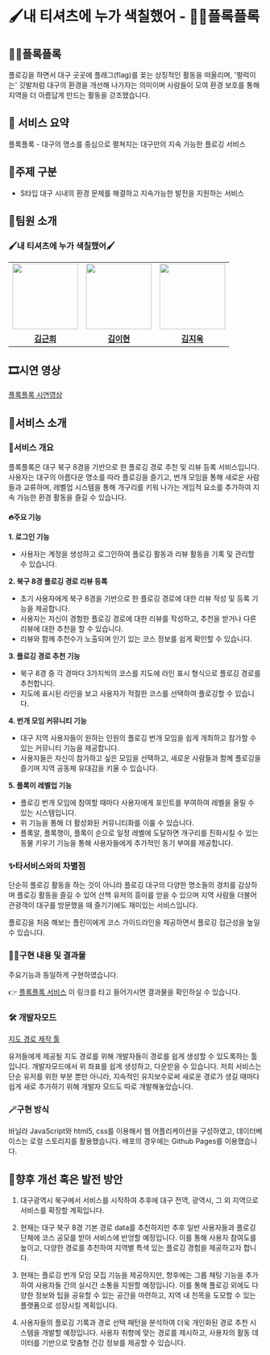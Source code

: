 # 🖌️내 티셔츠에 누가 색칠했어 - 🚩🐸플록플록
## 🚩🐸플록플록
플로깅을 하면서 대구 곳곳에 플래그(flag)를 꽂는 상징적인 활동을 떠올리며, '펄럭이는' 깃발처럼 대구의 환경을 개선해 나가자는 의미이며 사람들이 모여 환경 보호를 통해 지역을 더 아름답게 만드는 활동을 강조했습니다.

## 🐸 서비스 요약
플록플록 - 대구의 명소를 중심으로 펼쳐지는 대구만의 지속 가능한 플로깅 서비스

## 🚩주제 구분
-	S타입 대구 시내의 환경 문제를 해결하고 지속가능한 발전을 지원하는 서비스 

## 💁팀원 소개
### 🖌️내 티셔츠에 누가 색칠했어🖌️
<table>
 <tr>
    <td align="center"><a href="https://github.com/g1nya2"><img src="https://avatars.githubusercontent.com/g1nya2" width="130px;" alt=""></a></td>
    <td align="center"><a href="https://github.com/bbukkubbang"><img src="https://avatars.githubusercontent.com/bbukkubbang" width="130px;" alt=""></a></td>
    <td align="center"><a href="https://github.com/Alexarius"><img src="https://avatars.githubusercontent.com/Alexarius" width="130px;" alt=""></a></td>
  </tr>
  <tr>
    <td align="center"><a href="https://github.com/g1nya2"><b>김근희</b></a></td>
    <td align="center"><a href="https://github.com/bbukkubbang"><b>김이현</b></a></td>
    <td align="center"><a href="https://github.com/Alexarius"><b>김지욱</b></a></td>
  </tr>
</table>

## 🎞️시연 영상
[플록플록 시연영상](https://youtu.be/QoPw7SCOSog)

## 🚩서비스 소개
### 🧚서비스 개요

플록플록은 대구 북구 8경을 기반으로 한 플로깅 경로 추천 및 리뷰 등록 서비스입니다.
사용자는 대구의 아름다운 명소를 따라 플로깅을 즐기고, 번개 모임을 통해 새로운 사람들과 교류하며, 
레벨업 시스템을 통해 개구리를 키워 나가는 게임적 요소를 추가하여 지속 가능한 환경 활동을 즐길 수 있습니다.

#### 🔥주요 기능
**1. 로그인 기능**
 - 사용자는 계정을 생성하고 로그인하여 플로깅 활동과 리뷰 활동을 기록 및 관리할 수 있습니다.

**2. 북구 8경 플로깅 경로 리뷰 등록**
 - 초기 사용자에게 북구 8경을 기반으로 한 플로깅 경로에 대한 리뷰 작성 및 등록 기능을 제공합니다.
 - 사용자는 자신이 경험한 플로깅 경로에 대한 리뷰를 작성하고, 추천을 받거나 다른 리뷰에 대한 추천을 할 수 있습니다.
 - 리뷰와 함께 추천수가 노출되며 인기 있는 코스 정보를 쉽게 확인할 수 있습니다.

**3. 플로깅 경로 추천 기능**
 - 북구 8경 중 각 경마다 3가지씩의 코스를 지도에 라인 표시 형식으로 플로깅 경로를 추천합니다.
 - 지도에 표시된 라인을 보고 사용자가 적절한 코스를 선택하여 플로깅할 수 있습니다.

**4. 번개 모임 커뮤니티 기능**
 - 대구 지역 사용자들이 원하는 인원의 플로깅 번개 모임을 쉽게 개최하고 참가할 수 있는 커뮤니티 기능을 제공합니다.
 - 사용자들은 자신이 참가하고 싶은 모임을 선택하고, 새로운 사람들과 함께 플로깅을 즐기며 지역 공동체 유대감을 키울 수 있습니다.

**5. 플록이 레벨업 기능**
 - 플로깅 번개 모임에 참여할 때마다 사용자에게 포인트를 부여하여 레벨을 올릴 수 있는 시스템입니다.
 - 위 기능을 통해 더 활성화된 커뮤니티화를 이룰 수 있습니다.
 - 플록알, 플록챙이, 플록이 순으로 일정 레벨에 도달하면 개구리를 진화시킬 수 있는 동물 키우기 기능을 통해 사용자들에게 추가적인 동기 부여를 제공합니다.

### ✨타서비스와의 차별점

단순히 플로깅 활동을 하는 것이 아니라 플로깅 대구의 다양한 명소들의 경치를 감상하며 플로깅 활동을 즐길 수 있어 산책 유저의 흥미를 얻을 수 있으며 지역 사람들 더불어 관광객이 대구를 방문했을 때 즐기기에도 재미있는 서비스입니다.

플로깅을 처음 해보는 플린이에게 코스 가이드라인을 제공하면서 플로깅 접근성을 높일 수 있습니다.


### 🧑‍💻구현 내용 및 결과물
주요기능과 동일하게 구현하였습니다.

👉 [플록플록 서비스](https://g1nya2.github.io/Who-painted-my-t-shirt-/mainlogin.html)
이 링크를 타고 들어가시면 결과물을 확인하실 수 있습니다.


### 🛠️ 개발자모드

[지도 경로 제작 툴](https://github.com/g1nya2/Who-painted-my-t-shirt-/blob/main/mapper/mapper.html)

유저들에게 제공될 지도 경로를 위해 개발자들이 경로를 쉽게 생성할 수 있도록하는 툴입니다.
개발자모드에서 위 좌표를 쉽게 생성하고, 다운받을 수 있습니다.
저희 서비스는 단순 유저를 위한 부분 뿐만 아니라, 지속적인 유지보수로써 새로운 경로가 생길 때마다 쉽게 새로 추가하기 위해 개발자 모드도 따로 개발해놓았습니다.

### 🪄구현 방식

바닐라 JavaScript와 html5, css를 이용해서 웹 어플리케이션을 구성하였고, 데이터베이스는 로컬 스토리지를 활용했습니다. 배포의 경우에는 Github Pages를 이용했습니다.

## 🌟향후 개선 혹은 발전 방안

1. 대구광역시 북구에서 서비스를 시작하여 추후에 대구 전역, 광역시, 그 외 지역으로 서비스를 확장할 계획입니다.

2. 현재는 대구 북구 8경 기본 경로 data를 추천하지만 추후 일반 사용자들과 플로깅 단체에 코스 공모를 받아 서비스에 반엉할 예정입니다. 이를 통해 사용자 참여도를 높이고, 다양한 경로를 추천하여 지역별 특색 있는 플로깅 경험을 제공하고자 합니다.

3. 현재는 플로깅 번개 모임 모집 기능을 제공하지만, 향후에는 그룹 채팅 기능을 추가하여 사용자들 간의 실시간 소통을 지원할 예정입니다. 이를 통해 플로깅 외에도 다양한 정보와 팁을 공유할 수 있는 공간을 마련하고, 지역 내 친목을 도모할 수 있는 플랫폼으로 성장시킬 계획입니다.

4. 사용자들의 플로깅 기록과 경로 선택 패턴을 분석하여 더욱 개인화된 경로 추천 시스템을 개발할 예정입니다. 사용자 취향에 맞는 경로를 제시하고, 사용자의 활동 데이터를 기반으로 맞춤형 건강 정보를 제공할 수 있습니다.

